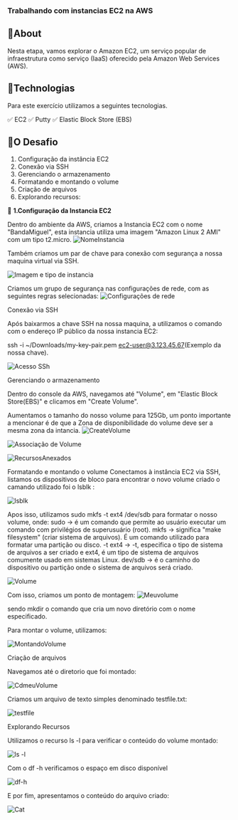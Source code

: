 ### Trabalhando com instancias EC2 na AWS

## 🎯About
Nesta etapa, vamos explorar o Amazon EC2, um serviço popular de infraestrutura como serviço (IaaS) oferecido pela Amazon Web Services (AWS).

## 🚀Technologias
Para este exercício utilizamos a seguintes tecnologias.

✅ EC2
✅ Putty
✅ Elastic Block Store (EBS)

## 🏁O Desafio
1. Configuração da instância EC2
2. Conexão via SSH
3. Gerenciando o armazenamento
4. Formatando e montando o volume
5. Criação de arquivos
6. Explorando recursos:


🚩 <b>1.Configuração da Instancia EC2</b>

Dentro do ambiente da AWS, criamos a Instancia EC2 com o nome "BandaMiguel", esta instancia utiliza uma imagem "Amazon Linux 2 AMI" com um tipo t2.micro.
![NomeInstancia](https://github.com/vihjoulle/Redes-e-Linux-Essentials-para-AWS/assets/73195664/1782bc89-73d5-4c0b-a541-eedd9fa23fe9)

Também criamos um par de chave para conexão com segurança a nossa maquina virtual via SSH.

![Imagem e tipo de instancia](https://github.com/vihjoulle/Redes-e-Linux-Essentials-para-AWS/assets/73195664/897a8fe2-c4df-4e1a-869b-cec59cb5c25f)

Criamos um grupo de segurança nas configurações de rede, com as seguintes regras selecionadas:
![Configurações de rede](https://github.com/vihjoulle/Redes-e-Linux-Essentials-para-AWS/assets/73195664/2157c017-31d8-4cd9-97a9-508ca70d908d)

Conexão via SSH

Após baixarmos a chave SSH na nossa maquina, a utilizamos o comando com o endereço IP público da nossa instancia EC2:

ssh -i ~/Downloads/my-key-pair.pem ec2-user@3.123.45.67(Exemplo da nossa chave).

![Acesso SSh](https://github.com/vihjoulle/Redes-e-Linux-Essentials-para-AWS/assets/73195664/751b62e5-48ed-4b5a-b2b1-7c193a033ff8)

Gerenciando o armazenamento

Dentro do console da AWS, navegamos até "Volume", em "Elastic Block Store(EBS)" e clicamos em "Create Volume".

Aumentamos o tamanho do nosso volume para 125Gb, um ponto importante a mencionar é de que a Zona de disponibilidade do volume deve ser a mesma zona da intancia.
![CreateVolume](https://github.com/vihjoulle/Redes-e-Linux-Essentials-para-AWS/assets/73195664/3f239cda-f32b-4590-8c9e-d1424e1481a7)

![Associação de Volume](https://github.com/vihjoulle/Redes-e-Linux-Essentials-para-AWS/assets/73195664/8b32317e-4590-42ce-9c0d-3b90e76142ea)

![RecursosAnexados](https://github.com/vihjoulle/Redes-e-Linux-Essentials-para-AWS/assets/73195664/4c701cb3-2d6c-48a3-af5c-4627bbbb0594)

Formatando e montando o volume
Conectamos à instância EC2 via SSH, listamos os dispositivos de bloco para encontrar o novo volume criado o camando utilizado foi o lsblk :

![lsblk](https://github.com/vihjoulle/Redes-e-Linux-Essentials-para-AWS/assets/73195664/7a3df055-4c2b-4fb7-98ac-c9c842409ccc)

Apos isso, utilizamos sudo mkfs -t ext4 /dev/sdb para formatar o nosso volume, onde:
sudo -> é um comando que permite ao usuário executar um comando com privilégios de superusuário (root).
mkfs -> significa "make filesystem" (criar sistema de arquivos). É um comando utilizado para formatar uma partição ou disco.
-t ext4 -> -t, especifica o tipo de sistema de arquivos a ser criado e ext4, é um tipo de sistema de arquivos comumente usado em sistemas Linux.
dev/sdb -> é o caminho do dispositivo ou partição onde o sistema de arquivos será criado.

![Volume](https://github.com/vihjoulle/Redes-e-Linux-Essentials-para-AWS/assets/73195664/3555c857-2808-4a94-9f60-fa6c299e663b)

Com isso, criamos um ponto de montagem:
![Meuvolume](https://github.com/vihjoulle/Redes-e-Linux-Essentials-para-AWS/assets/73195664/dedf2271-7ca8-4822-a4a3-9077a5beb352)

sendo mkdir o comando que cria um novo diretório com o nome especificado.

Para montar o volume, utilizamos:

![MontandoVolume](https://github.com/vihjoulle/Redes-e-Linux-Essentials-para-AWS/assets/73195664/ccc19f7a-bf81-4f5a-bc5e-7badfbaf0853)

Criação de arquivos

Navegamos até o diretorio que foi montado:

![CdmeuVolume](https://github.com/vihjoulle/Redes-e-Linux-Essentials-para-AWS/assets/73195664/6818c95a-2771-425c-873f-16e2e4133731)

Criamos um arquivo de texto simples denominado testfile.txt:

![testfile](https://github.com/vihjoulle/Redes-e-Linux-Essentials-para-AWS/assets/73195664/31fdaab3-feb8-431d-9d5c-4de2f52938fd)

Explorando Recursos

Utilizamos o recurso ls -l para verificar o conteúdo do volume montado:

![ls -l](https://github.com/vihjoulle/Redes-e-Linux-Essentials-para-AWS/assets/73195664/a603713c-a2c7-4b29-91dc-289866994ddf)

Com o df -h verificamos o espaço em disco disponível

![df-h](https://github.com/vihjoulle/Redes-e-Linux-Essentials-para-AWS/assets/73195664/adebd092-57c0-42a3-8bba-dcab5508f8ba)

E por fim, apresentamos o conteúdo do arquivo criado:

![Cat](https://github.com/vihjoulle/Redes-e-Linux-Essentials-para-AWS/assets/73195664/331dca4e-14ef-4639-becc-e5c22613bd2e)

